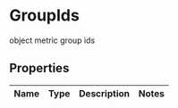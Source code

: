 

# GroupIds

object metric group ids

## Properties

| Name | Type | Description | Notes |
|------------ | ------------- | ------------- | -------------|



